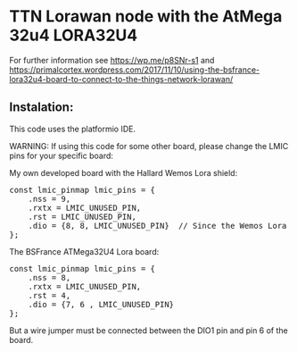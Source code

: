 TTN Lorawan node with the AtMega 32u4 LORA32U4
==============================================

For further information see https://wp.me/p8SNr-s1 and https://primalcortex.wordpress.com/2017/11/10/using-the-bsfrance-lora32u4-board-to-connect-to-the-things-network-lorawan/

Instalation:
------------
This code uses the platformio IDE.

WARNING: If using this code for some other board, please change the LMIC pins for your specific board:

My own developed board with the Hallard Wemos Lora shield:

<pre>
const lmic_pinmap lmic_pins = {
    .nss = 9,
    .rxtx = LMIC_UNUSED_PIN,
    .rst = LMIC_UNUSED_PIN,
    .dio = {8, 8, LMIC_UNUSED_PIN}  // Since the Wemos Lora Shield merges the pin with diodes, just use the same pin number
};
</pre>

The BSFrance ATMega32U4 Lora board:
<pre>
const lmic_pinmap lmic_pins = {
    .nss = 8,
    .rxtx = LMIC_UNUSED_PIN,
    .rst = 4,
    .dio = {7, 6 , LMIC_UNUSED_PIN}
};
</pre>

But a wire jumper must be connected between the DIO1 pin and pin 6 of the board.

